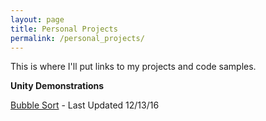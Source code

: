 ```yaml
---
layout: page
title: Personal Projects
permalink: /personal_projects/
---
```


This is where I'll put links to my projects and code samples.

**Unity Demonstrations**

[Bubble Sort](https://jonscott20.github.io/Bubble_Sort/BubbleSort) - Last Updated 12/13/16
